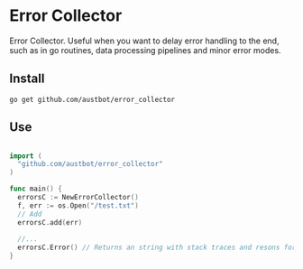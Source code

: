 # Error Collector
Error Collector. Useful when you want to delay error handling to the end, such as in go routines, data processing pipelines and minor error modes.

## Install
`go get github.com/austbot/error_collector`
## Use
```go

import (
  "github.com/austbot/error_collector"
)

func main() {
  errorsC := NewErrorCollector()
  f, err := os.Open("/test.txt")
  // Add
  errorsC.add(err)
  
  //...
  errorsC.Error() // Returns an string with stack traces and resons for all embedded errors.
}
```
